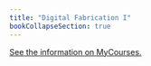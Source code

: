 ```yaml
---
title: "Digital Fabrication I"
bookCollapseSection: true
---
```


[See the information on MyCourses.](https://mycourses.aalto.fi/course/view.php?id=33826)